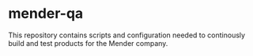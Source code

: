 # mender-qa

This repository contains scripts and configuration needed to continously build
and test products for the Mender company.
